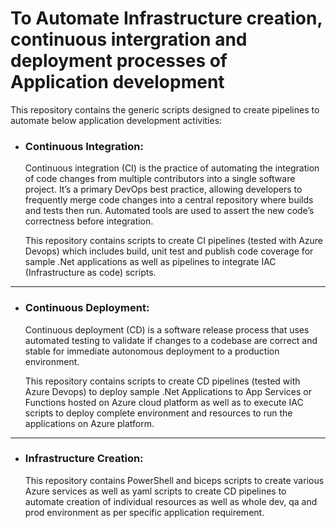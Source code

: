 # To Automate Infrastructure creation, continuous intergration and deployment processes of Application development

This repository contains the generic scripts designed to create pipelines to automate below application development activities:

* ### Continuous Integration: ###

    Continuous integration (CI) is the practice of automating the integration of code changes from multiple contributors into a single software project. It’s a primary DevOps best practice, allowing developers to frequently merge code changes into a central repository where builds and tests then run. Automated tools are used to assert the new code’s correctness before integration.
    
    This repository contains scripts to create CI pipelines (tested with Azure Devops) which includes build, unit test and publish code coverage for sample .Net applications as well as pipelines to integrate IAC (Infrastructure as code) scripts.
----

* ### Continuous Deployment: ###

    Continuous deployment (CD) is a software release process that uses automated testing to validate if changes to a codebase are correct and stable for immediate autonomous deployment to a production environment.

    This repository contains scripts to create CD pipelines (tested with Azure Devops) to deploy sample .Net Applications to App Services or Functions hosted on Azure cloud platform as well as to execute IAC scripts to deploy complete environment and resources to run the applications on Azure platform.

----

* ### Infrastructure Creation: ###

    This repository contains PowerShell and biceps scripts to create various Azure services as well as yaml scripts to create CD pipelines to automate creation of individual resources as well as whole dev, qa and prod environment as per specific application requirement.


